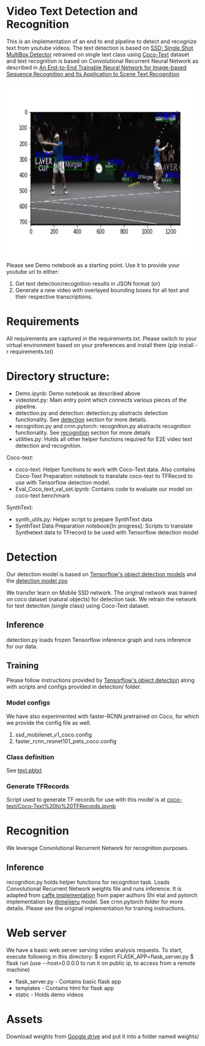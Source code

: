 # Video Text Detection and Recognition

This is an implementation of an end to end pipeline to detect and recognize text from youtube videos. The text detection is based on 
[SSD: Single Shot MultiBox Detector](https://arxiv.org/pdf/1512.02325.pdf) retrained on single text class using [Coco-Text](https://vision.cornell.edu/se3/coco-text-2/) dataset and text recognition is based on Convolutional Recurrent Neural Network as described in [An End-to-End Trainable Neural Network for Image-based Sequence Recognition and Its Application to Scene Text Recognition](https://arxiv.org/pdf/1507.05717.pdf) 

<img src="static/tennis.gif" height="450" width="800" />

Please see Demo notebook as a starting point. Use it to provide your youtube url to either:
1. Get text detection/recognition results in JSON format (or)
2. Generate a new video with overlayed bounding boxes for all text and their respective transcriptions.

# Requirements
All requirements are captured in the requirements.txt. Please switch to your virtual environment based on your preferences and install them (pip install -r requirements.txt)

# Directory structure:
- Demo.ipynb: Demo notebook as described above
- videotext.py: Main entry point which connects various pieces of the pipeline. 
- detection.py and detection: detection.py abstracts detection functionality. See [detection](#Detection) section for more details.
- recognition.py and crnn.pytorch: recognition.py abstracts recognition functionality. See [recognition](#Recognition) section for more details
- utilities.py: Holds all other helper functions required for E2E video text detection and recognition.

Coco-text:
- coco-text: Helper functions to work with Coco-Text data. Also contains Coco-Text Preparation notebook to translate coco-text to TFRecord to use with Tensorflow detection model.
- Eval_Coco_text_val_set.ipynb: Contains code to evaluate our model on coco-text benchmark

SynthText:
- synth_utils.py: Helper script to prepare SynthText data
- SynthText Data Preparation notebook[In progress]: Scripts to translate Synthetext data to TFrecord to be used with Tensorflow detection model

# Detection
Our detection model is based on [Tensorflow's object detection models](https://github.com/tensorflow/models/tree/master/research/object_detection) and the [detection model zoo](https://github.com/tensorflow/models/blob/master/research/object_detection/g3doc/detection_model_zoo.md)

We transfer learn on Mobile SSD network. The original network was trained on coco dataset (natural objects) for detection task. We retrain the network for text detection (single class) using Coco-Text dataset. 

## Inference

detection.py loads frozen Tensorflow inference graph and runs inference for our data.

## Training
Please follow instructions provided by [Tensorflow's object detection](https://github.com/tensorflow/models/tree/master/research/object_detection) along with scripts and configs provided in detection/ folder.

### Model configs
We have also experimented with faster-RCNN pretrained on Coco, for which we provide the config file as well.
1. ssd_mobilenet_v1_coco.config
2. faster_rcnn_resnet101_pets_coco.config

### Class definition
See [text.pbtxt](detection/text.pbtxt)

### Generate TFRecords
Script used to generate TF records for use with this model is at [coco-text/Coco-Text%20to%20TFRecords.ipynb](coco-text/Coco-Text%20to%20TFRecords.ipynb)

# Recognition

We leverage Convolutional Recurrent Network for recognition purposes. 

## Inference

recognition.py holds helper functions for recognition task. Loads Convolutional Recurrent Network weights file and runs inference. It is adapted from [caffe implementation](https://github.com/bgshih/crnn) from paper authors Shi etal and pytorch implementation by [@meijieru](https://github.com/meijieru/crnn.pytorch) model. See crnn.pytorch folder for more details. Please see the original implementation for training instructions.
 
# Web server
We have a basic web server serving video analysis requests. To start, execute following in this directory:
$ export FLASK_APP=flask_server.py
$ flask run (use --host=0.0.0.0 to run it on public ip, to access from a remote machine)

- flask_server.py - Contains basic flask app
- templates - Contains html for flask app
- static - Holds demo videos

# Assets
Download weights from [Google drive](https://drive.google.com/drive/folders/0B2zzsNPEVylSYmUwTnYweXpkZ00?usp=sharing) and put it into a folder named weights/

